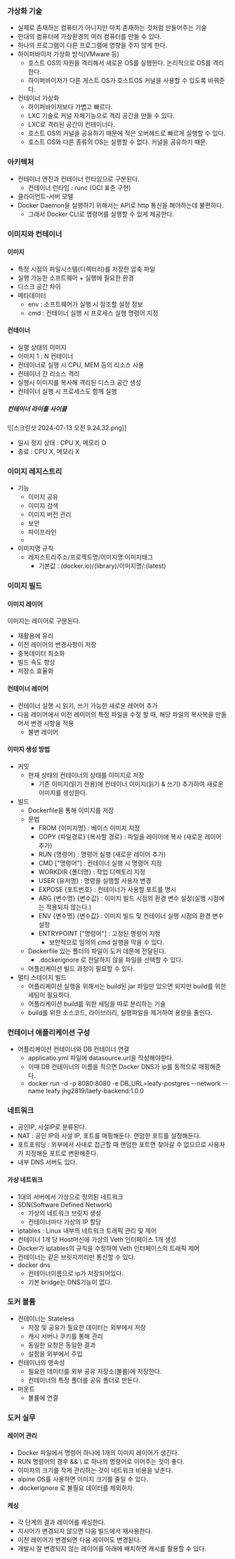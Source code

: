 ### 가상화 기술
- 실제로 존재하는 컴퓨터가 아니지만 마치 존재하는 것처럼 만들어주는 기술
- 한대의 컴퓨터에 가상환경의 여러 컴퓨터를 만들 수 있다.
- 하나의 프로그램이 다른 프로그램에 영향을 주지 않게 한다.
- 하이퍼바이저 가상화 방식(VMware 등)
	- 호스트 OS의 자원을 격리해서 새로운 OS를 실행한다. 논리적으로 OS를 격리한다.
	- 하이퍼바이저가 다른 게스트 OS가 호스트OS 커널을 사용할 수 있도록 바꿔준다.
- 컨테이너 가상화
	- 하이퍼바이저보다 가볍고 빠르다.
	- LXC 기술로 커널 자체기능으로 격리 공간을 만들 수 있다.
	- LXC로 격리된 공간이 컨테이너다.
	- 호스트 OS의 커널을 공유하기 때문에 적은 오버헤드로 빠르게 실행할 수 있다.
	- 호스트 OS와 다른 종류의 OS는 실행할 수 없다. 커널을 공유하기 때문.

### 아키텍처
- 컨테이너 엔진과 컨테이너 런타임으로 구분된다.
	- 컨테이너 런타임 : runc (OCI 표준 구현)
- 클라이언트-서버 모델
- Docker Daemon을 실행하기 위해서는 API로 http 통신을 해야하는데 불편하다.
	- 그래서 Docker CLI로 명령어를 실행할 수 있게 제공한다.

### 이미지와 컨테이너
#### 이미지
- 특정 시점의 파일시스템(디렉터리)를 저장한 압축 파일
- 실행 가능한 소프트웨어 + 실행에 필요한 환경
- 디스크 공간 차이
- 메타데이터
	- env : 소프트웨어가 실행 시 참조할 설정 정보
	- cmd : 컨테이너 실행 시 프로세스 실행 명령어 지정
#### 컨테이너
- 실행 상태의 이미지
- 이미지 1 : N 컨테이너
- 컨테이너로 실행 시 CPU, MEM 등의 리소스 사용
- 컨테이너 간 리소스 격리
- 실행시 이미지를 복사해 격리된 디스크 공간 생성
- 컨테이너 실행 시 프로세스도 함께 실행

##### 컨테이너 라이플 사이클

![[스크린샷 2024-07-13 오전 9.24.32.png]]
- 일시 정지 상태 : CPU X, 메모리 O
- 종료 : CPU X, 메모리 X

### 이미지 레지스트리
- 기능
	- 이미지 공유
	- 이미지 검색
	- 이미지 버전 관리
	- 보안
	- 파이프라인
	- 
- 이미지명 규칙
	- 레지스트리주소/프로젝트명/이미지명:이미지태그
		- 기본값 : (docker.io)/(library)/이미지명/:(latest)

### 이미지 빌드
#### 이미지 레이어
이미지는 레이어로 구분된다.
- 재활용에 유리
- 이전 레이어의 변경사항이 저장
- 중복데이터 최소화
- 빌드 속도 향상
- 저장소 효율화
#### 컨테이너 레이어
- 컨테이너 실행 시 읽기, 쓰기 가능한 새로운 레어어 추가
- 다음 레이어에서 이전 레이어의 특정 파일을 수정 할 때, 해당 파일의 복사복을 만들어서 변경 사항을 적용
	- 불변 레이어
#### 이미지 생성 방법
- 커밋
	- 현재 상태의 컨테이너의 상태를 이미지로 저장
		- 기존 이미지(읽기 전용)에 컨테이너 이미지(읽기 & 쓰기) 추가하여 새로운 이미지를 생성한다.
- 빌드
	- Dockerfile을 통해 이미지를 저장
	- 문법
		- FROM {이미지명} : 베이스 이미지 지정
		- COPY {파일경로} {복사할 경로} : 파일을 레이어에 복사 (새로운 레이어 추가)
		- RUN {명령어} : 명령어 실행 (새로운 레이어 추가)
		- CMD ["명령어"] : 컨테이너 실행 시 명령어 지정
		- WORKDIR {폴더명} : 작업 디렉토리 지정
		- USER {유저명} : 명령을 실행할 사용자 변경
		- EXPOSE {포트번호} : 컨테이너가 사용할 포트를 명시
		- ARG {변수명} {변수값} : 이미지 빌드 시점의 환경 변수 설정(실행 시점에는 적용되지 않는다.)
		- ENV {변수명} {변수값} : 이미지 빌드 및 컨테이너 실행 시점의 환경 변수 설정
		- ENTRYPOINT ["명령어"] : 고정된 명령어 지정
			- 보안적으로 임의의 cmd 실행을 막을 수 있다.
	- Dockerfile 있는 폴더의 파일이 도커 데몬에 전달된다.
		- .dockerignore 로 전달하지 않을 파일을 선택할 수 있다.
	- 어플리케이션 빌드 과정이 필요할 수 있다.
- 멀티 스테이지 빌드
	- 어플리케이션 실행을 위해서는 build된 jar 파일만 있으면 되지만 build를 위한 세팅이 필요하다.
	- 어플리케이션 build를 위한 세팅을 따로 분리하는 기술
	- build를 위한 소스코드, 라이브러리, 실행파일을 제거하여 용량을 줄인다.

### 컨테이너 애플리케이션 구성
- 어플리케이션 컨테이너와 DB 컨테이너 연결
	- applicatio.yml 파일에 datasource.url을 작성해야한다.
	- 이때 DB 컨테이너의 이름을 적으면 Docker DNS가 ip를 동적으로 매핑해준다.
	- docker run -d -p 8080:8080 -e DB_URL=leafy-postgres --network --name leafy jhg2819/laefy-backend:1.0.0

### 네트워크
- 공인IP, 사설IP로 분류된다.
- NAT : 공인 IP와 사설 IP, 포트를 매핑해둔다. 랜덤한 포트를 설정해둔다.
- 포트포워딩 : 외부에서 사내로 접근할 때 랜덤한 포트면 찾아갈 수 없으므로 사용자가 지정해둔 포트로 변환해준다.
- 내부 DNS 서버도 있다.

#### 가상 네트워크
- 1대의 서버에서 가상으로 정의된 네트워크
- SDN(Software Defined Network)
	- 가상의 네트워크 브릿지 생성
	- 컨테이너마다 가상의 IP 할당
- iptables : Linux 내부의 네트워크 트래픽 관리 및 제어
- 컨테이너 1개 당 Host머신에 가상의 Veth 인터페이스 1개 생성
- Docker가 iptables의 규칙을 수정하여 Veth 인터페이스의 트래픽 제어
- 컨테이너는 같은 브릿지끼리만 통신할 수 있다.
- docker dns
	- 컨테이너이름으로 ip가 저장되어있다.
	- 기본 bridge는 DNS기능이 없다.

### 도커 볼륨
- 컨테이너는 Stateless
	- 저장 및 공유가 필요한 데이터는 외부에서 저장
	- 캐시 서버나 쿠키를 통해 관리
	- 동일한 요청은 동일한 결과
	- 설정을 외부에서 주입
- 컨테이너의 영속성
	- 필요한 데이터를 외부 공유 저장소(볼륨)에 저장한다.
	- 컨테이너의 특정 폴더를 공유 폴더로 만든다.
- 마운트
	- 볼륨에 연결

### 도커 실무
#### 레이어 관리
- Docker 파일에서 명령어 하나에 1개의 이미지 레이어가 생긴다.
- RUN 명령어의 경우 && \ 로 하나의 명령어로 이어주는 것이 좋다.
- 이미지의 크기를 작게 관리하는 것이 네트워크 비용을 낮춘다.
- alpine OS를 사용하면 이미지 크기를 줄일 수 있다.
- .dockerignore 로 불필요 데이터를 제외하자.
#### 캐싱
- 각 단계의 결과 레이어를 캐싱한다.
- 지시어가 변경되지 않으면 다음 빌드에서 재사용한다.
- 이전 레이어가 변경되면 다음 레이어도 변경된다.
- 개발시 잘 변경되지 않는 레이어를 아래에 배치하면 캐시를 활용할 수 있다.
